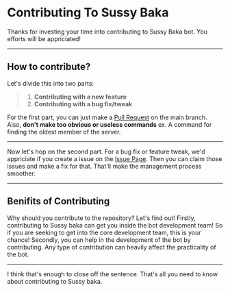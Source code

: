 # Contributing To Sussy Baka

Thanks for investing your time into contributing to Sussy Baka bot. You efforts will be appriciated!

---

## How to contribute?

Let's divide this into two parts:

> 1. **Contributing with a new feature**
> 2. **Contributing with a bug fix/tweak**

For the first part, you can just make a [Pull Request](https://github.com/RedNotSus/Sussy-Baka-Bot/pulls) on the main branch. Also, **don't make too obvious or useless commands** ex. A command for finding the oldest member of the server.

---

Now let's hop on the second part. For a bug fix or feature tweak, we'd appriciate if you create a issue on the [Issue Page](https://github.com/RedNotSus/Sussy-Baka-Bot/issues). Then you can claim those issues and make a fix for that. That'll make the management process smoother.

---

## Benifits of Contributing

Why should you contribute to the repository? Let's find out! Firstly, contributing to Sussy baka can get you inside the bot development team! So if you are seeking to get into the core development team, this is your chance! Secondly, you can help in the development of the bot by contributing. Any type of contribution can heavily affect the practicality of the bot.

---

I think that's enough to close off the sentence. That's all you need to know about contributing to Sussy baka.